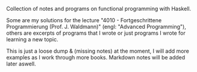 Collection of notes and programs on functional programming with Haskell.

Some are my solutions for the lecture "4010 - Fortgeschrittene Programmierung (Prof. J. Waldmann)"
(engl: "Advanced Programming"), others are excerpts of programs that I wrote or just programs I wrote for learning a new topic.

This is just a loose dump & (missing notes) at the moment, I will add more examples as I work through more books. Markdown notes will be added later aswell.
